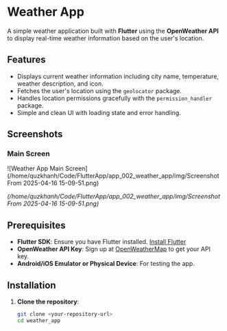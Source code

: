 # Weather App

A simple weather application built with **Flutter** using the **OpenWeather API** to display real-time weather information based on the user's location.

## Features
- Displays current weather information including city name, temperature, weather description, and icon.
- Fetches the user's location using the `geolocator` package.
- Handles location permissions gracefully with the `permission_handler` package.
- Simple and clean UI with loading state and error handling.

## Screenshots
### Main Screen
![Weather App Main Screen](/home/quzkhanh/Code/FlutterApp/app_002_weather_app/img/Screenshot From 2025-04-16 15-09-51.png)

*(/home/quzkhanh/Code/FlutterApp/app_002_weather_app/img/Screenshot From 2025-04-16 15-09-51.png)*

## Prerequisites
- **Flutter SDK**: Ensure you have Flutter installed. [Install Flutter](https://flutter.dev/docs/get-started/install)
- **OpenWeather API Key**: Sign up at [OpenWeatherMap](https://openweathermap.org/) to get your API key.
- **Android/iOS Emulator or Physical Device**: For testing the app.

## Installation
1. **Clone the repository**:
   ```bash
   git clone <your-repository-url>
   cd weather_app